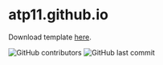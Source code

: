 # atp11.github.io

Download template [here](https://html5up.net/identity).

![GitHub contributors](https://img.shields.io/github/contributors/atp11/atp11.github.io)
![GitHub last commit](https://img.shields.io/github/last-commit/atp11/atp11.github.io?style=plastic)
